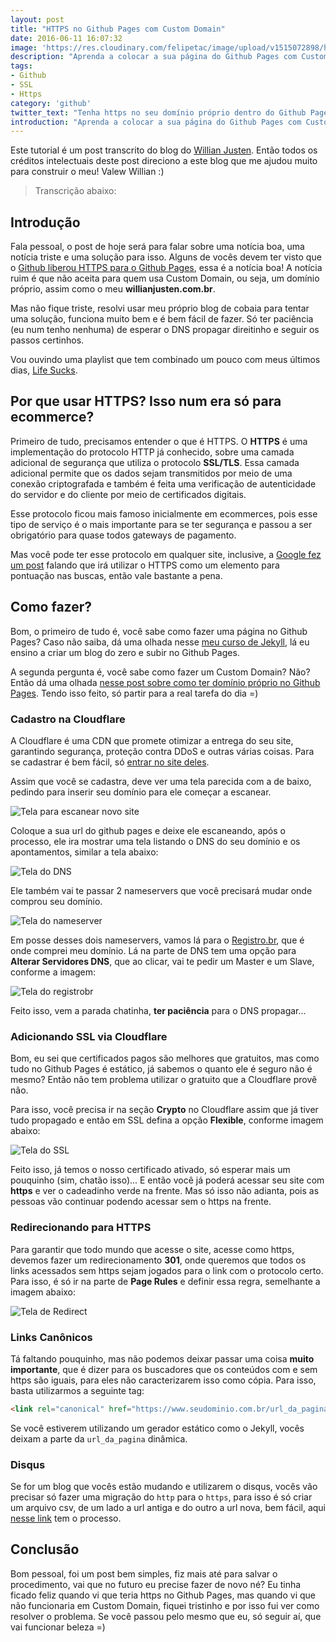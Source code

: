 ```yaml
---
layout: post
title: "HTTPS no Github Pages com Custom Domain"
date: 2016-06-11 16:07:32
image: 'https://res.cloudinary.com/felipetac/image/upload/v1515072898/http_to_https-1_y1lb5i.png'
description: "Aprenda a colocar a sua página do Github Pages com Custom Domain e HTTPS"
tags:
- Github
- SSL
- Https
category: 'github'
twitter_text: "Tenha https no seu domínio próprio dentro do Github Pages"
introduction: "Aprenda a colocar a sua página do Github Pages com Custom Domain e HTTPS"
---
```


Este tutorial é um post transcrito do blog do [Willian Justen](https://willianjusten.com.br/https-no-github-pages-com-custom-domain/). Então todos os créditos intelectuais deste post direciono a este blog que me ajudou muito para construir o meu! Valew Willian :)

> Transcrição abaixo:

## Introdução

Fala pessoal, o post de hoje será para falar sobre uma notícia boa, uma notícia triste e uma solução para isso. Alguns de vocês devem ter visto que o [Github liberou HTTPS para o Github Pages](https://github.com/blog/2186-https-for-github-pages), essa é a notícia boa! A notícia ruim é que não aceita para quem usa Custom Domain, ou seja, um domínio próprio, assim como o meu **willianjusten.com.br**.

Mas não fique triste, resolvi usar meu próprio blog de cobaia para tentar uma solução, funciona muito bem e é bem fácil de fazer. Só ter paciência (eu num tenho nenhuma) de esperar o DNS propagar direitinho e seguir os passos certinhos.

Vou ouvindo uma playlist que tem combinado um pouco com meus últimos dias, [Life Sucks](https://open.spotify.com/user/spotify/playlist/5eSMIpsnkXJhXEPyRQCTSc).

## Por que usar HTTPS? Isso num era só para ecommerce?

Primeiro de tudo, precisamos entender o que é HTTPS. O **HTTPS** é uma implementação do protocolo HTTP já conhecido, sobre uma camada adicional de segurança que utiliza o protocolo **SSL/TLS**. Essa camada adicional permite que os dados sejam transmitidos por meio de uma conexão criptografada e também é feita uma verificação de autenticidade do servidor e do cliente por meio de certificados digitais.

Esse protocolo ficou mais famoso inicialmente em ecommerces, pois esse tipo de serviço é o mais importante para se ter segurança e passou a ser obrigatório para quase todos gateways de pagamento. 

Mas você pode ter esse protocolo em qualquer site, inclusive, a [Google fez um post](https://webmasters.googleblog.com/2014/08/https-as-ranking-signal.html) falando que irá utilizar o HTTPS como um elemento para pontuação nas buscas, então vale bastante a pena.

## Como fazer?

Bom, o primeiro de tudo é, você sabe como fazer uma página no Github Pages? Caso não saiba, dá uma olhada nesse [meu curso de Jekyll](http://willianjusten.teachable.com/courses/criando-sites-estaticos-com-jekyll), lá eu ensino a criar um blog do zero e subir no Github Pages.

A segunda pergunta é, você sabe como fazer um Custom Domain? Não? Então dá uma olhada [nesse post sobre como ter domínio próprio no Github Pages](https://willianjusten.com.br/dominio-proprio-no-github-pages/). Tendo isso feito, só partir para a real tarefa do dia =)

### Cadastro na Cloudflare

A Cloudflare é uma CDN que promete otimizar a entrega do seu site, garantindo segurança, proteção contra DDoS e outras várias coisas. Para se cadastrar é bem fácil, só [entrar no site deles](https://www.cloudflare.com/a/sign-up).

Assim que você se cadastra, deve ver uma tela parecida com a de baixo, pedindo para inserir seu domínio para ele começar a escanear.

![Tela para escanear novo site](/assets/img/https/add-site.png)

Coloque a sua url do github pages e deixe ele escaneando, após o processo, ele ira mostrar uma tela listando o DNS do seu domínio e os apontamentos, similar a tela abaixo:

![Tela do DNS](/assets/img/https/dns.png)

Ele também vai te passar 2 nameservers que você precisará mudar onde comprou seu domínio.

![Tela do nameserver](/assets/img/https/nameservers.png)

Em posse desses dois nameservers, vamos lá para o [Registro.br](https://registro.br/), que é onde comprei meu domínio. Lá na parte de DNS tem uma opção para **Alterar Servidores DNS**, que ao clicar, vai te pedir um Master e um Slave, conforme a imagem:

![Tela do registrobr](/assets/img/https/registrobr.png)

Feito isso, vem a parada chatinha, **ter paciência** para o DNS propagar...

### Adicionando SSL via Cloudflare

Bom, eu sei que certificados pagos são melhores que gratuitos, mas como tudo no Github Pages é estático, já sabemos o quanto ele é seguro não é mesmo? Então não tem problema utilizar o gratuito que a Cloudflare provê não.

Para isso, você precisa ir na seção **Crypto** no Cloudflare assim que já tiver tudo propagado e então em SSL defina a opção **Flexible**, conforme imagem abaixo:

![Tela do SSL](/assets/img/https/crypto.png)

Feito isso, já temos o nosso certificado ativado, só esperar mais um pouquinho (sim, chatão isso)... E então você já poderá acessar seu site com **https** e ver o cadeadinho verde na frente. Mas só isso não adianta, pois as pessoas vão continuar podendo acessar sem o https na frente.

### Redirecionando para HTTPS

Para garantir que todo mundo que acesse o site, acesse como https, devemos fazer um redirecionamento **301**, onde queremos que todos os links acessados sem https sejam jogados para o link com o protocolo certo. Para isso, é só ir na parte de **Page Rules** e definir essa regra, semelhante a imagem abaixo:

![Tela de Redirect](/assets/img/https/redirect.png)

### Links Canônicos

Tá faltando pouquinho, mas não podemos deixar passar uma coisa **muito importante**, que é dizer para os buscadores que os conteúdos com e sem https são iguais, para eles não caracterizarem isso como cópia. Para isso, basta utilizarmos a seguinte tag:

```html
<link rel="canonical" href="https://www.seudominio.com.br/url_da_pagina">
```

Se você estiverem utilizando um gerador estático como o Jekyll, vocês deixam a parte da `url_da_pagina` dinâmica.

### Disqus

Se for um blog que vocês estão mudando e utilizarem o disqus, vocês vão precisar só fazer uma migração do `http` para o `https`, para isso é só criar um arquivo csv, de um lado a url antiga e do outro a url nova, bem fácil, aqui [nesse link](https://help.disqus.com/customer/en/portal/articles/912757-url-mapper) tem o processo.

## Conclusão

Bom pessoal, foi um post bem simples, fiz mais até para salvar o procedimento, vai que no futuro eu precise fazer de novo né? Eu tinha ficado feliz quando vi que teria https no Github Pages, mas quando vi que não funcionaria em Custom Domain, fiquei tristinho e por isso fui ver como resolver o problema. Se você passou pelo mesmo que eu, só seguir aí, que vai funcionar beleza =)















